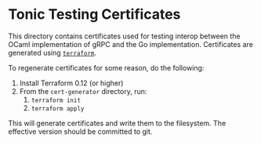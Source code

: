 # Tonic Testing Certificates

This directory contains certificates used for testing interop between the OCaml
implementation of gRPC and the Go implementation. Certificates are generated
using [`terraform`][tf].

To regenerate certificates for some reason, do the following:

1. Install Terraform 0.12 (or higher)
1. From the `cert-generator` directory, run:
    1. `terraform init`
    1. `terraform apply`

This will generate certificates and write them to the filesystem. The effective
version should be committed to git.

[tf]: https://terraform.io
